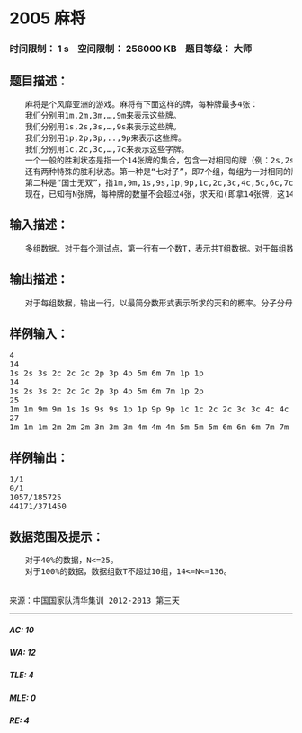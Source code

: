 # 2005 麻将   
### 时间限制： 1 s&nbsp;&nbsp;&nbsp;&nbsp;空间限制： 256000 KB&nbsp;&nbsp;&nbsp;&nbsp;题目等级： 大师  
## 题目描述：  

<pre>
　　麻将是个风靡亚洲的游戏。麻将有下面这样的牌，每种牌最多4张：  
　　我们分别用1m,2m,3m,…,9m来表示这些牌。  
　　我们分别用1s,2s,3s,…,9s来表示这些牌。  
　　我们分别用1p,2p,3p,..,9p来表示这些牌。  
　　我们分别用1c,2c,3c,…,7c来表示这些字牌。  
　　一个一般的胜利状态是指一个14张牌的集合，包含一对相同的牌（例：2s,2s或4c,4c），和四组牌，每组牌包含3张牌，要么是3张相同的牌（例：6m,6m,6m或2c,2c,2c），要么是三张连续的同种类的非字牌(例：4m,5m,6m或1p,2p,3p)。  
　　还有两种特殊的胜利状态。第一种是“七对子”，即7个组，每组为一对相同的牌，不同组的牌不能相同（例：1m,1m,2m,2m,4m,4m,5m,5m,6c,6c,1s,1s是一个可行的方案，而1m,1m,2m,2m,4m,4m,5m,5m,2m,2m,1s,1s则不是，因为有一组牌相同了）。  
　　第二种是“国士无双”，指1m,9m,1s,9s,1p,9p,1c,2c,3c,4c,5c,6c,7c各一张，再加上一张任意的之前提到的13张牌中的一张（例：1m,9m,1s,9s,1p,9p,1c,2c,3c,4c,5c,6c,7c,9p）即为一个胜利状态。  
　　现在，已知有N张牌，每种牌的数量不会超过4张，求天和(即拿14张牌，这14张牌恰好是胜利状态)的概率。
</pre>
  
  
## 输入描述：  

<pre>
　　多组数据。对于每个测试点，第一行有一个数T，表示共T组数据。对于每组数据，第一行一个数N，接下来一行包含N个字符串，表示N张牌。具体参见样例。
</pre>
  
  
## 输出描述：  

<pre>
　　对于每组数据，输出一行，以最简分数形式表示所求的天和的概率。分子分母间用字母’/’分割（不含引号）。
</pre>
  
  
## 样例输入：  

<pre>
4  
14  
1s 2s 3s 2c 2c 2c 2p 3p 4p 5m 6m 7m 1p 1p  
14  
1s 2s 3s 2c 2c 2c 2p 3p 4p 5m 6m 7m 1p 2p  
25  
1m 1m 9m 9m 1s 1s 9s 9s 1p 1p 9p 9p 1c 1c 2c 2c 3c 3c 4c 4c 5c 5c 6c 6c 7c  
27  
1m 1m 1m 2m 2m 2m 3m 3m 3m 4m 4m 4m 5m 5m 5m 6m 6m 6m 7m 7m 7m 8m 8m 8m 9m 9m 9m
</pre>
  
  
## 样例输出：  

<pre>
1/1  
0/1  
1057/185725  
44171/371450
</pre>
  
  
## 数据范围及提示：  

<pre>
　　对于40%的数据，N<=25。  
　　对于100%的数据，数据组数T不超过10组，14<=N<=136。
  

来源：中国国家队清华集训 2012-2013 第三天
</pre>
  
  
***  

##### AC: 10  
##### WA: 12  
##### TLE: 4  
##### MLE: 0  
##### RE: 4  
